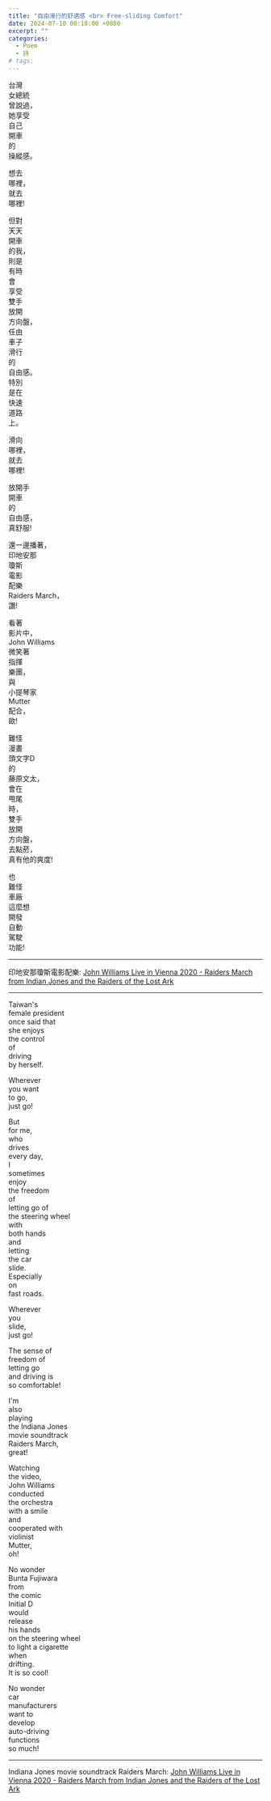 ```yaml
---
title: "自由滑行的舒適感 <br> Free-sliding Comfort"
date: 2024-07-10 00:10:00 +0800
excerpt: ""
categories:
  - Poem
  - 詩
# tags:
---
```


台灣  
女總統  
曾說過，  
她享受  
自己  
開車  
的  
操縱感。

想去  
哪裡，  
就去  
哪裡!

但對  
天天  
開車  
的我，  
則是  
有時  
會  
享受  
雙手  
放開  
方向盤，  
任由  
車子  
滑行  
的  
自由感。  
特別  
是在  
快速  
道路  
上。

滑向  
哪裡，  
就去  
哪裡!

放開手  
開車  
的  
自由感，  
真舒服!

還一邊播著，  
印地安那  
瓊斯  
電影  
配樂  
Raiders March，  
讚!

看著  
影片中，  
John Williams  
微笑著  
指揮  
樂團，  
與  
小提琴家  
Mutter  
配合，  
歐!

難怪  
漫畫  
頭文字D  
的  
藤原文太，  
會在  
甩尾  
時，  
雙手  
放開  
方向盤，  
去點菸，  
真有他的爽度!

也  
難怪  
車廠  
這麼想  
開發  
自動  
駕駛  
功能!

---

印地安那瓊斯電影配樂: [John Williams Live in Vienna 2020 - Raiders March from Indian Jones and the Raiders of the Lost Ark](https://youtu.be/LixG82u6fe4?t=6909)

---

Taiwan's  
female president  
once said that  
she enjoys  
the control  
of  
driving  
by herself.

Wherever  
you want  
to go,  
just go!

But  
for me,  
who  
drives  
every day,  
I  
sometimes  
enjoy  
the freedom  
of  
letting go of  
the steering wheel  
with  
both hands  
and  
letting  
the car  
slide.  
Especially  
on  
fast roads.

Wherever  
you  
slide,  
just go!

The sense of  
freedom of  
letting go  
and driving is  
so comfortable!

I'm  
also  
playing  
the Indiana Jones  
movie soundtrack  
Raiders March,  
great!

Watching  
the video,  
John Williams  
conducted  
the orchestra  
with a smile  
and  
cooperated with  
violinist  
Mutter,  
oh!

No wonder  
Bunta Fujiwara  
from  
the comic  
Initial D  
would  
release  
his hands  
on the steering wheel  
to light a cigarette  
when  
drifting.  
It is so cool!

No wonder  
car  
manufacturers  
want to  
develop  
auto-driving  
functions  
so much!

---

Indiana Jones movie soundtrack Raiders March: [John Williams Live in Vienna 2020 - Raiders March from Indian Jones and the Raiders of the Lost Ark](https://youtu.be/LixG82u6fe4?t=6909)
